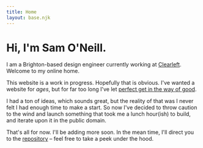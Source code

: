 ```yaml
---
title: Home
layout: base.njk
---
```


# Hi, I'm Sam O'Neill.

I am a Brighton-based design engineer currently working at [Clearleft](https://clearleft.com). Welcome to my online home.

This website is a work in progress. Hopefully that is obvious. I've wanted a website for *ages*, but for far too long I've let [perfect get in the way of good](https://en.wikipedia.org/wiki/Perfect_is_the_enemy_of_good).

I had a ton of ideas, which sounds great, but the reality of that was I never felt I had enough time to make a start. So now I've decided to throw caution to the wind and launch something that took me a lunch hour(ish) to build, and iterate upon it in the public domain.

That's all for now. I'll be adding more soon. In the mean time, I'll direct you to the [repository](https://github.com/samjoneill/samoneill.com) – feel free to take a peek under the hood.
